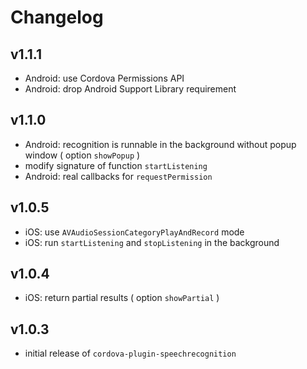 # Changelog

## v1.1.1

- Android: use Cordova Permissions API
- Android: drop Android Support Library requirement

## v1.1.0

- Android: recognition is runnable in the background without popup window ( option `showPopup` )
- modify signature of function `startListening`
- Android: real callbacks for `requestPermission`

## v1.0.5

- iOS: use `AVAudioSessionCategoryPlayAndRecord` mode
- iOS: run `startListening` and `stopListening` in the background

## v1.0.4

- iOS: return partial results ( option `showPartial` )

## v1.0.3

- initial release of `cordova-plugin-speechrecognition`
